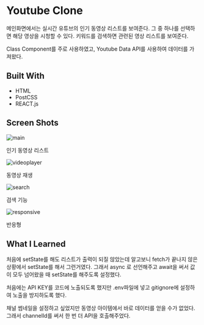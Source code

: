# Youtube Clone
메인화면에서는 실시간 유튜브의 인기 동영상 리스트를 보여준다.
그 중 하나를 선택하면 해당 영상을 시청할 수 있다.
키워드를 검색하면 관련된 영상 리스트를 보여준다.

Class Component를 주로 사용하였고,
Youtube Data API를 사용하여 데이터를 가져왔다.

## Built With
- HTML
- PostCSS
- REACT.js

## Screen Shots
![main](https://user-images.githubusercontent.com/67685741/106119141-352d0c00-6198-11eb-82ad-f118ff4ecb36.png)

인기 동영상 리스트

![videoplayer](https://user-images.githubusercontent.com/67685741/106120950-568ef780-619a-11eb-93f6-fdf72a36cd21.png)

동영상 재생

![search](https://user-images.githubusercontent.com/67685741/106120960-5858bb00-619a-11eb-95f8-653c86ebe474.png)

검색 기능

![responsive](https://user-images.githubusercontent.com/67685741/106120963-5a227e80-619a-11eb-9be8-dd9ba9c97cb3.PNG)

반응형

## What I Learned
처음에 setState를 해도 리스트가 출력이 되질 않았는데 알고보니
fetch가 끝나지 않은 상황에서 setState를 해서 그런거였다.
그래서 async 로 선언해주고 await을 써서 값이 모두 넘어왔을 때 setState를 해주도록 설정했다.

처음에는 API KEY를 코드에 노출되도록 했지만 .env파일에 넣고 gitignore에 설정하여 노출을 방지하도록 했다.

채널 썸네일을 설정하고 싶었지만 동영상 아이템에서 바로 데이터를 얻을 수가 없었다.
그래서 channelId를 써서 한 번 더 API을 호출해주었다.
